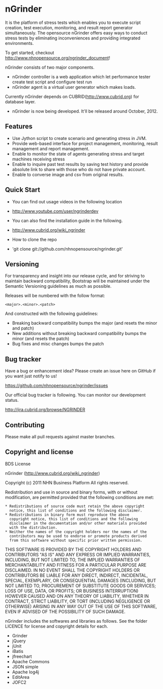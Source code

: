

nGrinder 
========

It is the platform of stress tests which enables you to execute script creation, test execution, monitoring, and result report generator simultaneously. The opensource nGrinder offers easy ways to conduct stress tests by eliminating inconveniences and providing integrated environments.

To get started, checkout http://www.nhnopensource.org/ngrinder_document!

nGrinder consists of two major components. 

* nGrinder controller is a web application which let performance tester create test script and configure test run
* nGrinder agent is a virtual user generator which makes loads. 

Currently nGrinder depends on CUBRID(http://www.cubrid.org) for database layer. 

* nGrinder is now being developed. It'll be released around October, 2012.
 
Features
--------

* Use Jython script to create scenario and generating stress in JVM. 
* Provide web-based interface for project management, monitoring, result management and report management. 
* Enable to monitor the state of agents generating stress and target machines receiving stress
* Enable to inquire past test results by saving test history and provide absolute link to share with those who do not have private account. 
* Enable to converse image and csv from original results. 

Quick Start
-----------
* You can find out usage videos in the following location
 * http://www.youtube.com/user/ngrinderdev

* You can also find the installation guide in the following.
 * http://www.cubrid.org/wiki_ngrinder

* How to clone the repo 
 * 'git clone git://github.com/nhnopensource/ngrinder.git'
 
Versioning
----------

For transparency and insight into our release cycle, and for striving to maintain backward compatibility, Bootstrap will be maintained under the Semantic Versioning guidelines as much as possible.

Releases will be numbered with the follow format:

`<major>.<minor>.<patch>`

And constructed with the following guidelines:

* Breaking backward compatibility bumps the major (and resets the minor and patch)
* New additions without breaking backward compatibility bumps the minor (and resets the patch)
* Bug fixes and misc changes bumps the patch


Bug tracker
-----------

Have a bug or enhancement idea? Please create an issue here on GitHub if you want just notify to us! 

https://github.com/nhnopensource/ngrinder/issues

Our official bug tracker is following. You can monitor our development status.

http://jira.cubrid.org/browse/NGRINDER


Contributing
------------

Please make all pull requests against master branches.


Copyright and license
---------------------

BDS License 

nGrinder (http://www.cubrid.org/wiki_ngrinder)

Copyright (c) 2011 NHN Business Platform
All rights reserved.

Redistribution and use in source and binary forms, with or without
modification, are permitted provided that the following conditions are
met:

    * Redistributions of source code must retain the above copyright
      notice, this list of conditions and the following disclaimer.
    * Redistributions in binary form must reproduce the above
      copyright notice, this list of conditions and the following
      disclaimer in the documentation and/or other materials provided
      with the distribution.
    * Neither the names of the copyright holders nor the names of the
      contributors may be used to endorse or promote products derived
      from this software without specific prior written permission.

THIS SOFTWARE IS PROVIDED BY THE COPYRIGHT HOLDERS AND CONTRIBUTORS
"AS IS" AND ANY EXPRESS OR IMPLIED WARRANTIES, INCLUDING, BUT NOT
LIMITED TO, THE IMPLIED WARRANTIES OF MERCHANTABILITY AND FITNESS FOR
A PARTICULAR PURPOSE ARE DISCLAIMED. IN NO EVENT SHALL THE COPYRIGHT
HOLDERS OR CONTRIBUTORS BE LIABLE FOR ANY DIRECT, INDIRECT,
INCIDENTAL, SPECIAL, EXEMPLARY, OR CONSEQUENTIAL DAMAGES (INCLUDING,
BUT NOT LIMITED TO, PROCUREMENT OF SUBSTITUTE GOODS OR SERVICES; LOSS
OF USE, DATA, OR PROFITS; OR BUSINESS INTERRUPTION) HOWEVER CAUSED AND
ON ANY THEORY OF LIABILITY, WHETHER IN CONTRACT, STRICT LIABILITY, OR
TORT (INCLUDING NEGLIGENCE OR OTHERWISE) ARISING IN ANY WAY OUT OF THE
USE OF THIS SOFTWARE, EVEN IF ADVISED OF THE POSSIBILITY OF SUCH
DAMAGE.


nGrinder includes the softwares and libraries as follows. 
See the folder LICENCE for license and copyright details for each.

- Grinder
- jQuery
- jUnit
- iBatis
- jfreechart
- Apache Commons
- JSON simple
- Apache log4j
- EditArea
- JOFC2